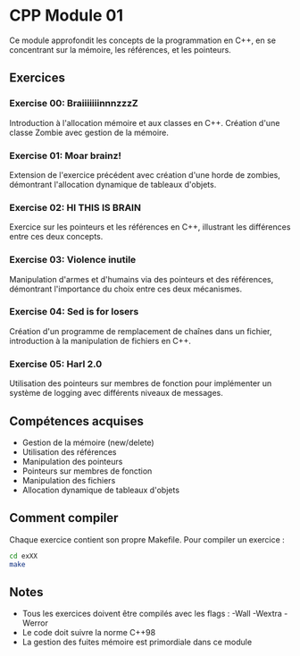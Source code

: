 # CPP Module 01

Ce module approfondit les concepts de la programmation en C++, en se concentrant sur la mémoire, les références, et les pointeurs.

## Exercices

### Exercise 00: BraiiiiiiinnnzzzZ
Introduction à l'allocation mémoire et aux classes en C++. Création d'une classe Zombie avec gestion de la mémoire.

### Exercise 01: Moar brainz!
Extension de l'exercice précédent avec création d'une horde de zombies, démontrant l'allocation dynamique de tableaux d'objets.

### Exercise 02: HI THIS IS BRAIN
Exercice sur les pointeurs et les références en C++, illustrant les différences entre ces deux concepts.

### Exercise 03: Violence inutile
Manipulation d'armes et d'humains via des pointeurs et des références, démontrant l'importance du choix entre ces deux mécanismes.

### Exercise 04: Sed is for losers
Création d'un programme de remplacement de chaînes dans un fichier, introduction à la manipulation de fichiers en C++.

### Exercise 05: Harl 2.0
Utilisation des pointeurs sur membres de fonction pour implémenter un système de logging avec différents niveaux de messages.

## Compétences acquises
- Gestion de la mémoire (new/delete)
- Utilisation des références
- Manipulation des pointeurs
- Pointeurs sur membres de fonction
- Manipulation des fichiers
- Allocation dynamique de tableaux d'objets

## Comment compiler
Chaque exercice contient son propre Makefile. Pour compiler un exercice :
```bash
cd exXX
make
```

## Notes
- Tous les exercices doivent être compilés avec les flags : -Wall -Wextra -Werror
- Le code doit suivre la norme C++98
- La gestion des fuites mémoire est primordiale dans ce module